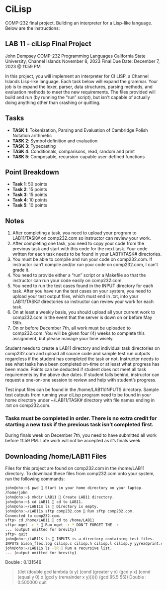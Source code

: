 # CiLisp
COMP-232 final project. Building an interpreter for a Lisp-like language. Below are the instructions:

## LAB 11 - ciLisp Final Project
John Dempsey
COMP-232 Programming Languages
California State University, Channel Islands
November 8, 2023
Final Due Date: December 7, 2023 @ 11:59 PM

In this project, you will implement an interpreter for CI LISP, a Channel Islands Lisp-like language. Each task below will expand the grammar. Your job is to expand the lexer, parser, data structures, parsing methods, and evaluation methods to meet the new requirements. The files provided will build and run (by running the “run” script), but isn't capable of actually doing anything other than crashing or quitting.

## Tasks
- **TASK 1**: Tokenization, Parsing and Evaluation of Cambridge Polish Notation arithmetic
- **TASK 2**: Symbol definition and evaluation
- **TASK 3**: Typecasting
- **TASK 4**: Conditionals, comparisons, read, random and print
- **TASK 5**: Composable, recursion-capable user-defined functions

## Point Breakdown
- **Task 1**: 50 points
- **Task 2**: 15 points
- **Task 3**: 15 points
- **Task 4**: 10 points
- **Task 5**: 10 points

## Notes
1. After completing a task, you need to upload your program to LAB11/TASK# on comp232.com so instructor can review your work.
2. After completing one task, you need to copy your code from the previous task and start with this code for the next task. Your code written for each task needs to be found in your LAB11/TASK# directories.
3. You must be able to compile and run your code on comp232.com. If instructor can’t compile and/or run your code on comp232.com, I can’t grade it.
4. You need to provide either a “run” script or a Makefile so that the instructor can run your code easily on comp232.com.
5. You need to run the test cases found in the INPUT directory for each task. After you have run the test cases on your system, you need to upload your test output files, which must end in .txt, into your LAB11/TASK# directories so instructor can review your work for each task.
6. On at least a weekly basis, you should upload all your current work to comp232.com in the event that the server is down on or before May 18th.
7. On or before December 7th, all work must be uploaded to comp232.com. You will be given four (4) weeks to complete this assignment, but please manage your time wisely.

Student needs to create a LAB11 directory and individual task directories on comp232.com and upload all source code and sample test run outputs regardless if the student has completed the task or not. Instructor needs to see what tasks have been completed on-time or at least what progress has been made. Points can be deducted if student does not meet all task requirements by the above due dates. If student falls behind, instructor can request a one-on-one session to review and help with student’s progress.

Test input files can be found in the /home/LAB11/INPUTS directory. Sample test outputs from running your ciLisp program need to be found in your home directory under ~/LAB11/TASK# directory with file names ending in .txt on comp232.com.

### Tasks must be completed in order. There is no extra credit for starting a new task if the previous task isn’t completed first.

During finals week on December 7th, you need to have submitted all work before 11:59 PM. Late work will not be accepted as it’s finals week.

## Downloading /home/LAB11 Files
Files for this project are found on comp232.com in the /home/LAB11 directory. To download these files from comp232.com onto your system, run the following commands:

```bash
john@oho:~$ pwd  Start in your home directory on your laptop.
/home/john
john@oho:~$ mkdir LAB11  Create LAB11 directory.
john@oho:~$ cd LAB11  cd to LAB11.
john@oho:~/LAB11$ ls  Directory is empty.
john@oho:~/LAB11$ sftp comp232.com  Run sftp comp232.com.
Connected to comp232.com.
sftp> cd /home/LAB11  cd to /home/LAB11
sftp> mget -r *  Run mget -r * DON’T FORGET THE -r
... (output omitted for brevity)
sftp> quit
john@oho:~/LAB11$ ls  INPUTS is a directory containing test files.
INPUTS bison_flex.log cilisp.c cilisp.h cilisp.l cilisp.y yyreadprint.c
john@oho:~/LAB11$ ls -lR  Run a recursive list.
... (output omitted for brevity)
```

Double : 0.131546
> ((let (double gcd lambda (x y) (cond (greater y x) (gcd y x) (cond (equal y 0) x
(gcd y (remainder x y)))))) (gcd 95.5 55))
Double : 0.500000
> quit
